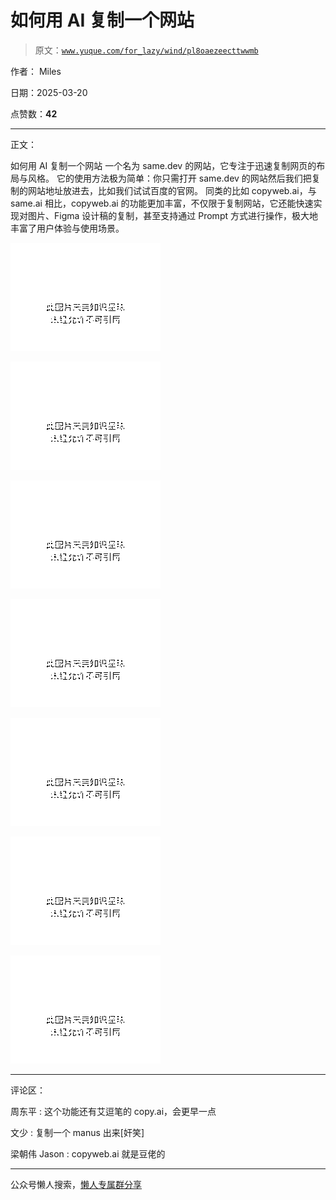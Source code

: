 # 如何用 AI 复制一个网站

> 原文：[`www.yuque.com/for_lazy/wind/pl8oaezeecttwwmb`](https://www.yuque.com/for_lazy/wind/pl8oaezeecttwwmb)

作者： Miles

日期：2025-03-20

点赞数：**42**

* * *

正文：

如何用 AI 复制一个网站 一个名为 same.dev 的网站，它专注于迅速复制网页的布局与风格。
它的使用方法极为简单：你只需打开 same.dev 的网站然后我们把复制的网站地址放进去，比如我们试试百度的官网。
同类的比如 copyweb.ai，与 same.ai 相比，copyweb.ai 的功能更加丰富，不仅限于复制网站，它还能快速实现对图片、Figma 设计稿的复制，甚至支持通过 Prompt 方式进行操作，极大地丰富了用户体验与使用场景。

![](img/0d4a58b899b487204f8d38af95e5df48.png "None")

![](img/6f741b233a9f14801a9ffd1a4973e52d.png "None")

![](img/4c6d624de89487d3c9acf2fd7eb0a20c.png "None")

![](img/9d803db1aa21ec44df817dd37c9aae6b.png "None")

![](img/5f46cb40a8c94461c4554e2de6a50710.png "None")

![](img/3fcc642097009e22a0328204a7f9cee6.png "None")

![](img/2ca6120f6e7acdaafd7491af0054ee57.png "None")

* * *

评论区：

周东平 : 这个功能还有艾逗笔的 copy.ai，会更早一点

文少 : 复制一个 manus 出来[奸笑]

梁朝伟 Jason : copyweb.ai 就是豆佬的

* * *

公众号懒人搜索，[懒人专属群分享](https://lazybook.fun/#/blog/group)